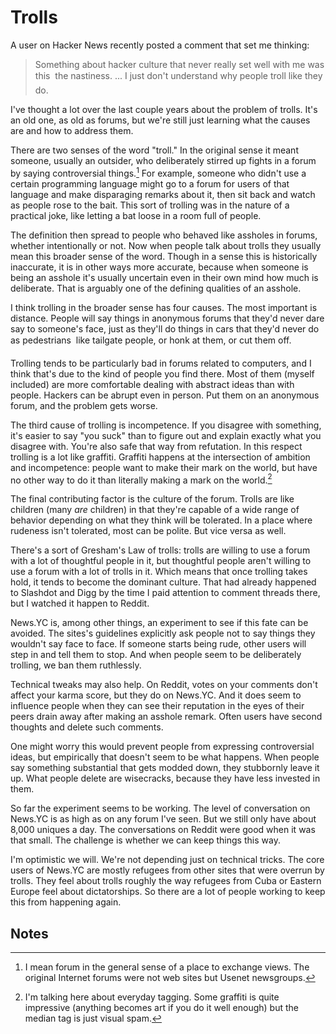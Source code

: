 # Trolls

A user on Hacker News recently posted a comment that set me thinking:
> Something about hacker culture that never really set well with 
> me was this  the nastiness. ... I just don't understand why people 
> troll like they do.

I've thought a lot over the last couple years about the problem of 
trolls. It's an old one, as old as forums, but we're still just 
learning what the causes are and how to address them.

There are two senses of the word "troll." In the original sense 
it meant someone, usually an outsider, who deliberately stirred up 
fights in a forum by saying controversial things.[^1]
For example, 
someone who didn't use a certain programming language might go to 
a forum for users of that language and make disparaging remarks 
about it, then sit back and watch as people rose to the bait. This 
sort of trolling was in the nature of a practical joke, like letting 
a bat loose in a room full of people.

The definition then spread to people who behaved like assholes in 
forums, whether intentionally or not. Now when people talk about 
trolls they usually mean this broader sense of the word. Though 
in a sense this is historically inaccurate, it is in other ways 
more accurate, because when someone is being an asshole it's usually 
uncertain even in their own mind how much is deliberate. 
That is arguably one of the defining qualities of an asshole.

I think trolling in the broader sense has four causes. The most 
important is distance. People will say things in anonymous forums 
that they'd never dare say to someone's face, just as they'll do 
things in cars that they'd never do as pedestrians  like tailgate 
people, or honk at them, or cut them off.

Trolling tends to be particularly bad in forums related to computers, 
and I think that's due to the kind of people you find there. Most 
of them (myself included) are more comfortable dealing with abstract 
ideas than with people. Hackers can be abrupt even in person. Put 
them on an anonymous forum, and the problem gets worse.

The third cause of trolling is incompetence. If you disagree with 
something, it's easier to say "you suck" than to figure out and 
explain exactly what you disagree with. You're also safe that way 
from refutation. In this respect trolling is a lot like graffiti. 
Graffiti happens at the intersection of ambition and incompetence: 
people want to make their mark on the world, but have no other way 
to do it than literally making a mark on the world.[^2]

The final contributing factor is the culture of the forum. Trolls 
are like children (many *are* children) in that they're capable of 
a wide range of behavior depending on what they think will be 
tolerated. In a place where rudeness isn't tolerated, most can be 
polite. But vice versa as well.

There's a sort of Gresham's Law of trolls: trolls are willing to 
use a forum with a lot of thoughtful people in it, but thoughtful 
people aren't willing to use a forum with a lot of trolls in it. 
Which means that once trolling takes hold, it tends to become the 
dominant culture. That had already happened to Slashdot and Digg by 
the time I paid attention to comment threads there, but I watched 
it happen to Reddit.

News.YC is, among other things, an experiment to see if this fate 
can be avoided. The sites's guidelines explicitly ask people not to 
say things they wouldn't say face to face. If someone starts being rude, 
other users will step in and tell them to stop. And when people seem 
to be deliberately trolling, we ban them ruthlessly.

Technical tweaks may also help. On Reddit, votes on your comments 
don't affect your karma score, but they do on News.YC. And it does 
seem to influence people when they can see their reputation in the 
eyes of their peers drain away after making an asshole remark. 
Often users have second thoughts and delete such comments.

One might worry this would prevent people from expressing controversial 
ideas, but empirically that doesn't seem to be what happens. When 
people say something substantial that gets modded down, they 
stubbornly leave it up. What people delete are wisecracks, because 
they have less invested in them.

So far the experiment seems to be working. The level of conversation 
on News.YC is as high as on any forum I've seen. But we still only 
have about 8,000 uniques a day. The conversations on Reddit were 
good when it was that small. The challenge is whether we can keep 
things this way.

I'm optimistic we will. We're not depending just on technical 
tricks. The core users of News.YC are mostly refugees from other 
sites that were overrun by trolls. They feel about trolls roughly 
the way refugees from Cuba or Eastern Europe feel about dictatorships. 
So there are a lot of people working to keep this from happening 
again.

## Notes

[^1]: I mean forum in the general sense of a place to exchange views. 
The original Internet forums were not web sites but Usenet newsgroups.

[^2]: I'm talking here about everyday tagging. Some graffiti is 
quite impressive (anything becomes art if you do it well enough) 
but the median tag is just visual spam.
